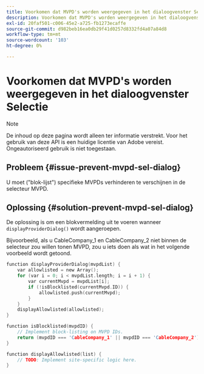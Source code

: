 ```yaml
---
title: Voorkomen dat MVPD's worden weergegeven in het dialoogvenster Selectie
description: Voorkomen dat MVPD's worden weergegeven in het dialoogvenster Selectie
exl-id: 20faf501-c006-45e2-a725-fb1273ecaffe
source-git-commit: d982beb16ea0db29f41d0257d8332fd4a07a84d8
workflow-type: tm+mt
source-wordcount: '103'
ht-degree: 0%

---
```


# Voorkomen dat MVPD&#39;s worden weergegeven in het dialoogvenster Selectie

>[!NOTE]
>
>De inhoud op deze pagina wordt alleen ter informatie verstrekt. Voor het gebruik van deze API is een huidige licentie van Adobe vereist. Ongeautoriseerd gebruik is niet toegestaan.

## Probleem {#issue-prevent-mvpd-sel-dialog}

U moet (&quot;blok-lijst&quot;) specifieke MVPDs verhinderen te verschijnen in de selecteur MVPD.


## Oplossing {#solution-prevent-mvpd-sel-dialog}

De oplossing is om een blokvermelding uit te voeren wanneer `displayProviderDialog()` wordt aangeroepen.

Bijvoorbeeld, als u CableCompany_1 en CableCompany_2 niet binnen de selecteur zou willen tonen MVPD, zou u iets doen als wat in het volgende voorbeeld wordt getoond.

```C
function displayProviderDialog(mvpdList) {
    var allowlisted = new Array();
    for (var i = 0; i < mvpdList.length; i = i + 1) {
        var currentMvpd = mvpdList[i];
        if (!isBlocklisted(currentMvpd.ID)) {
            allowlisted.push(currentMvpd);
        }
    }
    displayAllowlisted(allowlisted);
}

function isBlocklisted(mvpdID) {
    // Implement block-listing on MVPD IDs.
    return (mvpdID === 'CableCompany_1' || mvpdID === 'CableCompany_2');
}

function displayAllowlisted(list) {
    // TODO: Implement site-specific logic here.
} 
```

<!--
**Related Information**

* [Allow MVPDs in the Selection Dialog](/help/authentication/allow-mvpd-selectn-dialog.md)
* **Code samples**
* [Programmer integration guide](/help/authentication/programmer-integration-guide-overview.md)
-->
